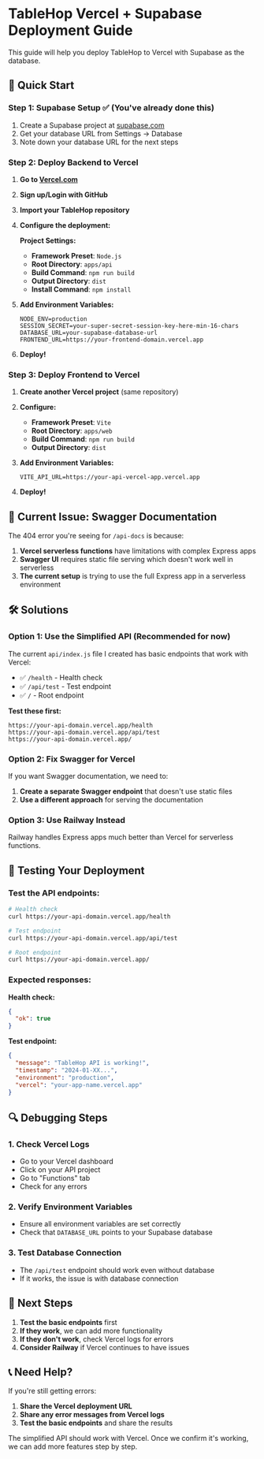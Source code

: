# TableHop Vercel + Supabase Deployment Guide

This guide will help you deploy TableHop to Vercel with Supabase as the database.

## 🚀 Quick Start

### Step 1: Supabase Setup ✅ (You've already done this)

1. Create a Supabase project at [supabase.com](https://supabase.com)
2. Get your database URL from Settings → Database
3. Note down your database URL for the next steps

### Step 2: Deploy Backend to Vercel

1. **Go to [Vercel.com](https://vercel.com)**
2. **Sign up/Login with GitHub**
3. **Import your TableHop repository**
4. **Configure the deployment:**

   **Project Settings:**
   - **Framework Preset**: `Node.js`
   - **Root Directory**: `apps/api`
   - **Build Command**: `npm run build`
   - **Output Directory**: `dist`
   - **Install Command**: `npm install`

5. **Add Environment Variables:**
   ```
   NODE_ENV=production
   SESSION_SECRET=your-super-secret-session-key-here-min-16-chars
   DATABASE_URL=your-supabase-database-url
   FRONTEND_URL=https://your-frontend-domain.vercel.app
   ```

6. **Deploy!**

### Step 3: Deploy Frontend to Vercel

1. **Create another Vercel project** (same repository)
2. **Configure:**
   - **Framework Preset**: `Vite`
   - **Root Directory**: `apps/web`
   - **Build Command**: `npm run build`
   - **Output Directory**: `dist`

3. **Add Environment Variables:**
   ```
   VITE_API_URL=https://your-api-vercel-app.vercel.app
   ```

4. **Deploy!**

## 🔧 Current Issue: Swagger Documentation

The 404 error you're seeing for `/api-docs` is because:

1. **Vercel serverless functions** have limitations with complex Express apps
2. **Swagger UI** requires static file serving which doesn't work well in serverless
3. **The current setup** is trying to use the full Express app in a serverless environment

## 🛠️ Solutions

### Option 1: Use the Simplified API (Recommended for now)

The current `api/index.js` file I created has basic endpoints that work with Vercel:

- ✅ `/health` - Health check
- ✅ `/api/test` - Test endpoint
- ✅ `/` - Root endpoint

**Test these first:**
```
https://your-api-domain.vercel.app/health
https://your-api-domain.vercel.app/api/test
https://your-api-domain.vercel.app/
```

### Option 2: Fix Swagger for Vercel

If you want Swagger documentation, we need to:

1. **Create a separate Swagger endpoint** that doesn't use static files
2. **Use a different approach** for serving the documentation

### Option 3: Use Railway Instead

Railway handles Express apps much better than Vercel for serverless functions.

## 🧪 Testing Your Deployment

### Test the API endpoints:

```bash
# Health check
curl https://your-api-domain.vercel.app/health

# Test endpoint
curl https://your-api-domain.vercel.app/api/test

# Root endpoint
curl https://your-api-domain.vercel.app/
```

### Expected responses:

**Health check:**
```json
{
  "ok": true
}
```

**Test endpoint:**
```json
{
  "message": "TableHop API is working!",
  "timestamp": "2024-01-XX...",
  "environment": "production",
  "vercel": "your-app-name.vercel.app"
}
```

## 🔍 Debugging Steps

### 1. Check Vercel Logs
- Go to your Vercel dashboard
- Click on your API project
- Go to "Functions" tab
- Check for any errors

### 2. Verify Environment Variables
- Ensure all environment variables are set correctly
- Check that `DATABASE_URL` points to your Supabase database

### 3. Test Database Connection
- The `/api/test` endpoint should work even without database
- If it works, the issue is with database connection

## 🎯 Next Steps

1. **Test the basic endpoints** first
2. **If they work**, we can add more functionality
3. **If they don't work**, check Vercel logs for errors
4. **Consider Railway** if Vercel continues to have issues

## 📞 Need Help?

If you're still getting errors:

1. **Share the Vercel deployment URL**
2. **Share any error messages from Vercel logs**
3. **Test the basic endpoints** and share the results

The simplified API should work with Vercel. Once we confirm it's working, we can add more features step by step.
